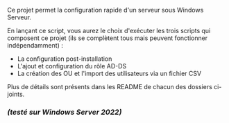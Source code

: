 Ce projet permet la configuration rapide d'un serveur sous Windows Serveur.

En lançant ce script, vous aurez le choix d'exécuter les trois scripts qui composent ce projet (ils se complètent tous mais peuvent fonctionner indépendamment) :
- La configuration post-installation
- L'ajout et configuration du rôle AD-DS
- La création des OU et l'import des utilisateurs via un fichier CSV

Plus de détails sont présents dans les README de chacun des dossiers ci-joints.

### *(testé sur Windows Server 2022)*
